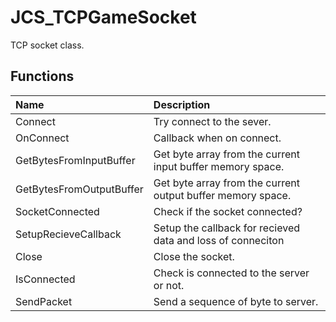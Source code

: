 # JCS_TCPGameSocket

TCP socket class.

## Functions

| Name                     | Description                                                 |
|:-------------------------|:------------------------------------------------------------|
| Connect                  | Try connect to the sever.                                   |
| OnConnect                | Callback when on connect.                                   |
| GetBytesFromInputBuffer  | Get byte array from the current input buffer memory space.  |
| GetBytesFromOutputBuffer | Get byte array from the current output buffer memory space. |
| SocketConnected          | Check if the socket connected?                              |
| SetupRecieveCallback     | Setup the callback for recieved data and loss of conneciton |
| Close                    | Close the socket.                                           |
| IsConnected              | Check is connected to the server or not.                    |
| SendPacket               | Send a sequence of byte to server.                          |
